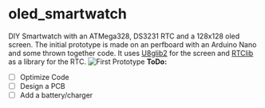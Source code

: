 # oled_smartwatch
DIY Smartwatch with an ATMega328, DS3231 RTC and a 128x128 oled screen. The initial prototype is made on an perfboard with an Arduino Nano and some thrown together code.
It uses [U8glib2](https://github.com/olikraus/u8g2) for the screen and [RTClib](https://github.com/adafruit/RTClib) as a library for the RTC.
![First Prototype](https://pbs.twimg.com/media/De8eL99VMAE9CLL.jpg)
**ToDo:**
- [ ] Optimize Code
- [ ] Design a PCB
- [ ] Add a battery/charger

